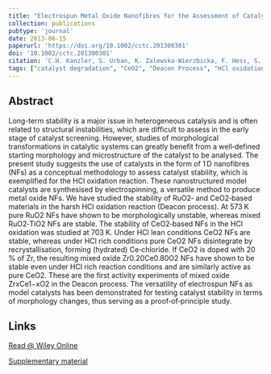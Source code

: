 ```yaml
---
title: "Electrospun Metal Oxide Nanofibres for the Assessment of Catalyst Morphological Stability under Harsh Reaction Conditions"
collection: publications
pubtype: 'journal'
date: 2013-06-15
paperurl: 'https://doi.org/10.1002/cctc.201300301'
doi: '10.1002/cctc.201300301'
citation: 'C.H. Kanzler, S. Urban, K. Zalewska-Wierzbicka, F. Hess, S. Rohrlack, C. Wessel, R. Ostermann, J.P. Hofmann, H. Over. <i>Chem. Cat. Chem.</i> 5 (<b>2013</b>) 2621-2626.'
tags: ["catalyst degradation", "CeO2", "Deacon Process", "HCl oxidation", "RuO2", "shaped nanoparticles"]
---
```


Abstract
--------
Long-term stability is a major issue in heterogeneous catalysis and is often related to structural instabilities, which are difficult to assess in the early stage of catalyst screening. However, studies of morphological transformations in catalytic systems can greatly benefit from a well‐defined starting morphology and microstructure of the catalyst to be analysed. The present study suggests the use of catalysts in the form of 1 D nanofibres (NFs) as a conceptual methodology to assess catalyst stability, which is exemplified for the HCl oxidation reaction. These nanostructured model catalysts are synthesised by electrospinning, a versatile method to produce metal oxide NFs. We have studied the stability of RuO2‐ and CeO2‐based materials in the harsh HCl oxidation reaction (Deacon process). At 573 K pure RuO2 NFs have shown to be morphologically unstable, whereas mixed RuO2‐TiO2 NFs are stable. The stability of CeO2‐based NFs in the HCl oxidation was studied at 703 K. Under HCl lean conditions CeO2 NFs are stable, whereas under HCl rich conditions pure CeO2 NFs disintegrate by recrystallisation, forming (hydrated) Ce‐chloride. If CeO2 is doped with 20 % of Zr, the resulting mixed oxide Zr0.20Ce0.80O2 NFs have shown to be stable even under HCl rich reaction conditions and are similarly active as pure CeO2. These are the first activity experiments of mixed oxide ZrxCe1−xO2 in the Deacon process. The versatility of electrospun NFs as model catalysts has been demonstrated for testing catalyst stability in terms of morphology changes, thus serving as a proof‐of‐principle study.

Links
------

<i class="fa fa-external-link-alt" aria-hidden="true" title="external link"></i> [Read @ Wiley Online](https://onlinelibrary.wiley.com/doi/abs/10.1002/cctc.201300301) 

<i class="fa fa-external-link-alt" aria-hidden="true" title="external link"></i><i class="fa fa-file-pdf" aria-hidden="true" title="direct PDF download"></i>  [Supplementary material](https://onlinelibrary.wiley.com/action/downloadSupplement?doi=10.1002%2Fcctc.201300301&file=cctc_201300301_sm_miscellaneous_information.pdf)